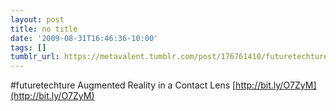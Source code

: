```yaml
---
layout: post
title: no title
date: '2009-08-31T16:46:36-10:00'
tags: []
tumblr_url: https://metavalent.tumblr.com/post/176761410/futuretechture-augmented-reality-in-a-contact
---
```

#futuretechture Augmented Reality in a Contact Lens [http://bit.ly/O7ZyM](http://bit.ly/O7ZyM)

